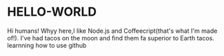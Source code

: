 # HELLO-WORLD

Hi humans!
Whyy here,I like Node.js and Coffeecript(that's what I'm made of!).
I've had tacos on the moon and find them fa superior to Earth tacos.
learnning how to use github
